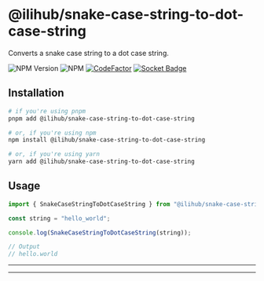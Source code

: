 # @ilihub/snake-case-string-to-dot-case-string

Converts a snake case string to a dot case string.

![NPM Version](https://img.shields.io/npm/v/%40ilihub%2Fsnake-case-string-to-dot-case-string?color=33cd56&logo=npm)
![NPM](https://img.shields.io/npm/l/%40ilihub%2Fsnake-case-string-to-dot-case-string)
[![CodeFactor](https://www.codefactor.io/repository/github/ilihub/npm/badge)](https://www.codefactor.io/repository/github/ilihub/npm)
[![Socket Badge](https://socket.dev/api/badge/npm/package/@ilihub/snake-case-string-to-dot-case-string)](https://socket.dev/npm/package/@ilihub/snake-case-string-to-dot-case-string)

## Installation

```bash
# if you're using pnpm
pnpm add @ilihub/snake-case-string-to-dot-case-string

# or, if you're using npm
npm install @ilihub/snake-case-string-to-dot-case-string

# or, if you're using yarn
yarn add @ilihub/snake-case-string-to-dot-case-string
```

## Usage

```javascript
import { SnakeCaseStringToDotCaseString } from "@ilihub/snake-case-string-to-dot-case-string";

const string = "hello_world";

console.log(SnakeCaseStringToDotCaseString(string));

// Output
// hello.world
```

---

<!-- sponsors_and_backers_section_start -->

<!-- sponsors_and_backers_section_end -->

---
